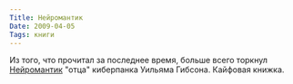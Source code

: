 ```yaml
---
Title: Нейромантик
Date: 2009-04-05
Tags: книги
---
```


Из того, что прочитал за последнее время, больше всего торкнул [Нейромантик](http://lib.rus.ec/b/19001) "отца" киберпанка Уильяма Гибсона. Кайфовая книжка.